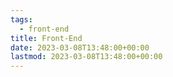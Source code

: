 ```yaml
---
tags:
  - front-end
title: Front-End
date: 2023-03-08T13:48:00+00:00
lastmod: 2023-03-08T13:48:00+00:00
---
```


